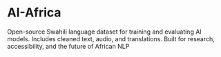 # AI-Africa
Open-source Swahili language dataset for training and evaluating AI models. Includes cleaned text, audio, and translations. Built for research, accessibility, and the future of African NLP

